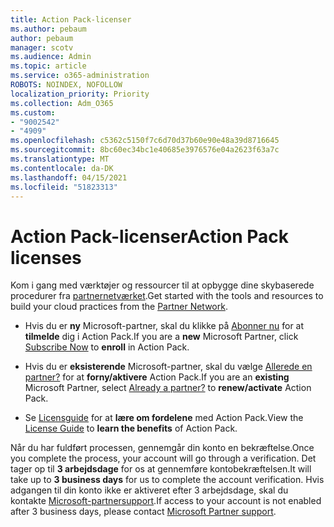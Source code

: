 ```yaml
---
title: Action Pack-licenser
ms.author: pebaum
author: pebaum
manager: scotv
ms.audience: Admin
ms.topic: article
ms.service: o365-administration
ROBOTS: NOINDEX, NOFOLLOW
localization_priority: Priority
ms.collection: Adm_O365
ms.custom:
- "9002542"
- "4909"
ms.openlocfilehash: c5362c5150f7c6d70d37b60e90e48a39d8716645
ms.sourcegitcommit: 8bc60ec34bc1e40685e3976576e04a2623f63a7c
ms.translationtype: MT
ms.contentlocale: da-DK
ms.lasthandoff: 04/15/2021
ms.locfileid: "51823313"
---
```

# <a name="action-pack-licenses"></a><span data-ttu-id="883f2-102">Action Pack-licenser</span><span class="sxs-lookup"><span data-stu-id="883f2-102">Action Pack licenses</span></span>

<span data-ttu-id="883f2-103">Kom i gang med værktøjer og ressourcer til at opbygge dine skybaserede procedurer fra [partnernetværket](https://aka.ms/MPNActionPack).</span><span class="sxs-lookup"><span data-stu-id="883f2-103">Get started with the tools and resources to build your cloud practices from the [Partner Network](https://aka.ms/MPNActionPack).</span></span>

- <span data-ttu-id="883f2-104">Hvis du er **ny** Microsoft-partner, skal du klikke på [Abonner nu](https://aka.ms/MPNActionPackNew) for at **tilmelde** dig i Action Pack.</span><span class="sxs-lookup"><span data-stu-id="883f2-104">If you are a **new** Microsoft Partner, click [Subscribe Now](https://aka.ms/MPNActionPackNew) to **enroll** in Action Pack.</span></span>

- <span data-ttu-id="883f2-105">Hvis du er **eksisterende** Microsoft-partner, skal du vælge [Allerede en partner?](https://aka.ms/MPNActionPackExisting) for at **forny/aktivere** Action Pack.</span><span class="sxs-lookup"><span data-stu-id="883f2-105">If you are an **existing** Microsoft Partner, select [Already a partner?](https://aka.ms/MPNActionPackExisting) to **renew/activate** Action Pack.</span></span> 

- <span data-ttu-id="883f2-106">Se [Licensguide](https://aka.ms/MPNActionPackGuide) for at **lære om fordelene** med Action Pack.</span><span class="sxs-lookup"><span data-stu-id="883f2-106">View the [License Guide](https://aka.ms/MPNActionPackGuide) to **learn the benefits** of Action Pack.</span></span> 

<span data-ttu-id="883f2-107">Når du har fuldført processen, gennemgår din konto en bekræftelse.</span><span class="sxs-lookup"><span data-stu-id="883f2-107">Once you complete the process, your account will go through a verification.</span></span> <span data-ttu-id="883f2-108">Det tager op til **3 arbejdsdage** for os at gennemføre kontobekræftelsen.</span><span class="sxs-lookup"><span data-stu-id="883f2-108">It will take up to **3 business days** for us to complete the account verification.</span></span> <span data-ttu-id="883f2-109">Hvis adgangen til din konto ikke er aktiveret efter 3 arbejdsdage, skal du kontakte [Microsoft-partnersupport](https://aka.ms/MPNActionPackSupport).</span><span class="sxs-lookup"><span data-stu-id="883f2-109">If access to your account is not enabled after 3 business days, please contact [Microsoft Partner support](https://aka.ms/MPNActionPackSupport).</span></span> 
